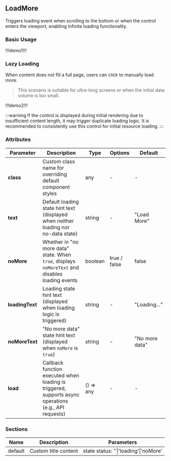 ## LoadMore

Triggers loading event when scrolling to the bottom or when the control enters the viewport, enabling infinite loading functionality.

### Basic Usage

!!!demo1!!!

### Lazy Loading

When content does not fill a full page, users can click to manually load more.

> This scenario is suitable for ultra-long screens or when the initial data volume is too small.

!!!demo2!!!

:::warning
If the control is displayed during initial rendering due to insufficient content length, it may trigger duplicate loading logic. It is recommended to consistently use this control for initial resource loading.
:::

### Attributes

| Parameter       | Description                                                                                          | Type      | Options      | Default        |
| --------------- | ---------------------------------------------------------------------------------------------------- | --------- | ------------ | -------------- |
| **class**       | Custom class name for overriding default component styles                                            | any       | -            | -              |
| **text**        | Default loading state hint text (displayed when neither loading nor no-data state)                   | string    | -            | "Load More"    |
| **noMore**      | Whether in "no more data" state. When `true`, displays `noMoreText` and disables loading events      | boolean   | true / false | false          |
| **loadingText** | Loading state hint text (displayed when loading logic is triggered)                                  | string    | -            | "Loading..."   |
| **noMoreText**  | "No more data" state hint text (displayed when `noMore` is `true`)                                   | string    | -            | "No more data" |
| **load**        | Callback function executed when loading is triggered, supports async operations (e.g., API requests) | () => any | -            | -              |

### Sections

| Name    | Description          | Parameters                            |
| ------- | -------------------- | ------------------------------------- |
| default | Custom title content | state status: ''\|'loading'\|'noMore' |
